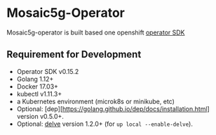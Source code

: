 # Mosaic5g-Operator

Mosaic5g-operator is built based one openshift [operator SDK](https://github.com/operator-framework/operator-sdk) 



## Requirement for Development

- Operator SDK v0.15.2
- Golang 1.12+
- Docker 17.03+
- kubectl v1.11.3+
- a Kubernetes environment (microk8s or minikube, etc)
- Optional: [dep][https://golang.github.io/dep/docs/installation.html] version v0.5.0+.
- Optional: [delve](https://github.com/go-delve/delve/tree/master/Documentation/installation) version 1.2.0+ (for `up local --enable-delve`).
